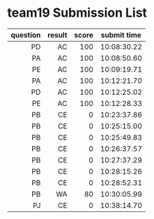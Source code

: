 # team19 Submission List
question | result | score | submit time
----:|----:|-----:|-----
PD | AC | 100 | 10:08:30.22 
PA | AC | 100 | 10:08:50.60 
PE | AC | 100 | 10:09:19.71 
PA | AC | 100 | 10:12:21.70 
PD | AC | 100 | 10:12:25.02 
PE | AC | 100 | 10:12:28.33 
PB | CE | 0 | 10:23:37.86 
PB | CE | 0 | 10:25:15.00 
PB | CE | 0 | 10:25:49.83 
PB | CE | 0 | 10:26:37.57 
PB | CE | 0 | 10:27:37.29 
PB | CE | 0 | 10:28:15.26 
PB | CE | 0 | 10:28:52.31 
PB | WA | 80 | 10:30:05.99 
PJ | CE | 0 | 10:38:14.70 
